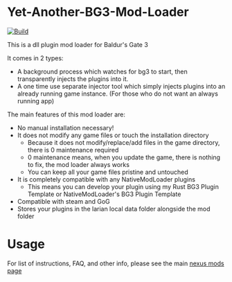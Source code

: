 # Yet-Another-BG3-Mod-Loader
[![Build](https://github.com/MolotovCherry/Yet-Another-BG3-Mod-Loader/actions/workflows/build.yml/badge.svg?event=push)](https://github.com/MolotovCherry/Yet-Another-BG3-Mod-Loader/actions/workflows/build.yml)

This is a dll plugin mod loader for Baldur's Gate 3

It comes in 2 types:
- A background process which watches for bg3 to start, then transparently injects the plugins into it.
- A one time use separate injector tool which simply injects plugins into an already running game instance. (For those who do not want an always running app)

The main features of this mod loader are:
- No manual installation necessary!
- It does not modify any game files or touch the installation directory
  - Because it does not modify/replace/add files in the game directory, there is 0 maintenance required
  - 0 maintenance means, when you update the game, there is nothing to fix, the mod loader always works
  - You can keep all your game files pristine and untouched
- It is completely compatible with any NativeModLoader﻿ plugins
  - This means you can develop your plugin using my Rust BG3 Plugin Template or NativeModLoader﻿﻿﻿'s BG3 Plugin Template
- Compatible with steam and GoG
- Stores your plugins in the larian local data folder alongside the mod folder

# Usage
For list of instructions, FAQ, and other info, please see the main [nexus mods page](https://www.nexusmods.com/baldursgate3/mods/3052)
